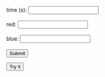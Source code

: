 <!DOCTYPE html>
<html lang="en">
<head>
  <title>Getting Started with ml5.js</title>
  <meta name="viewport" content="width=device-width, initial-scale=1.0">
  <script src="https://unpkg.com/ml5@0.4.3/dist/ml5.min.js"></script>
  <style>
    p {
      font-family: "Courier New";
    }
  </style>
</head>

<body>
  <script>
    // Your code will go here
    // open up your console - if everything loaded properly you should see 0.4.1
    console.log('ml5 version:', ml5.version);

    // Step 1: set your neural network options
    const options = {
      inputs: ["time","red","blue"],
      outputs: ["result"],
      task: 'regression',
      debug: true
    }

    // Step 2: initialize your neural network
    const nn = ml5.neuralNetwork(options);

    //localStorage.setItem('model.json',"test");

    const modelInfo = {
      model: 'https://raw.githubusercontent.com/iloveHD/automatic-potato/master/model.json',
      metadata: 'https://raw.githubusercontent.com/iloveHD/automatic-potato/master/model_meta.json',
      weights: 'https://raw.githubusercontent.com/iloveHD/automatic-potato/master/model.weights.bin',
    };

    nn.load(modelInfo, finished);

    function finished() {
      //predict();
    }

    function predict(i_time,i_red,i_blue){
      input = {
        time: i_time,
        red: i_red,
        blue: i_blue
      }
      //var expected_result;
      //nn.predict(input, handleResults).then(function(result){expected_result = result;console.log(expected_result);});
      //return expected_result;
      return nn.predict(input, handleResults);
    }

    function handleResults(error, result) {
        if(error){
          console.error(error);
          return;
        }
        console.log(result);
        return result;
    }

    function userInput() {
      var scores = document.getElementById("scores");
      var text = "";
      time = scores.elements[0].value;
      red = scores.elements[1].value;
      blue = scores.elements[2].value;
      predict(time, red, blue).then(function(result){
        exp = result[0].value;
        red = result[0].value / 2;
        document.getElementById("result").innerHTML = "exp: " + exp + "<br>red: " + red + "<br>blu: " + (1-red);
      });
    }
  </script>
  <form id='scores'>
    <label for="time">time (s):</label>
    <input type="text" id="time" name="time"><br><br>
    <label for="red">red:</label>
    <input type="text" id="red" name="red"><br><br>
    <label for="blue">blue:</label>
    <input type="text" id="blue" name="blue"><br><br>
    <input type="submit" onclick="userInput()" value="Submit">
  </form>
  <button onclick="userInput()">Try it</button>
  <p id="result"></p>
</body>
</html>
